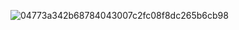 ![04773a342b68784043007c2fc08f8dc265b6cb98](https://user-images.githubusercontent.com/109129639/178803903-344f5558-fc6b-4694-a0da-6fe41ecba97a.png)
